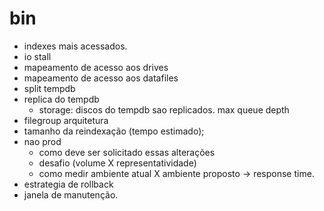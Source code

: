 # bin
- indexes mais acessados.
- io stall
- mapeamento de acesso aos drives
- mapeamento de acesso aos datafiles
- split tempdb
- replica do tempdb
  - storage:  discos do tempdb sao replicados.
              max queue depth
- filegroup arquitetura
- tamanho da reindexação (tempo estimado);
- nao prod
  - como deve ser solicitado essas alterações
  - desafio (volume X representatividade)
  - como medir ambiente atual X ambiente proposto
    -> response time.
- estrategia de rollback
- janela de manutenção.
